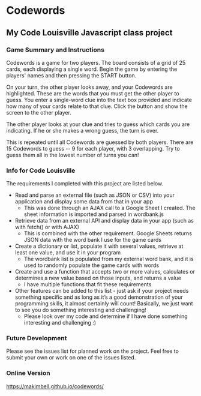 # Codewords
## My Code Louisville Javascript class project

### Game Summary and Instructions
Codewords is a game for two players. The board consists of a grid of 25 cards, each displaying a single word. Begin the game by entering the players' names and then pressing the START button. 

On your turn, the other player looks away, and your Codewords are highlighted. These are the words that you must get the other player to guess. You enter a single-word clue into the text box provided and indicate how many of your cards relate to that clue. Click the button and show the screen to the other player.

The other player looks at your clue and tries to guess which cards you are indicating. If he or she makes a wrong guess, the turn is over.

This is repeated until all Codewords are guessed by both players. There are 15 Codewords to guess -- 9 for each player, with 3 overlapping. Try to guess them all in the lowest number of turns you can!

### Info for Code Louisville
The requirements I completed with this project are listed below.
* Read and parse an external file (such as JSON or CSV) into your application and display some data from that in your app
  * This was done through an AJAX call to a Google Sheet I created. The sheet information is imported and parsed in wordbank.js
* Retrieve data from an external API and display data in your app (such as with fetch() or with AJAX)
  * This is combined with the other requirement. Google Sheets returns JSON data with the word bank I use for the game cards
* Create a dictionary or list, populate it with several values, retrieve at least one value, and use it in your program
  * The wordbank list is populated from my external word bank, and it is used to randomly populate the game cards with words
* Create and use a function that accepts two or more values, calculates or determines a new value based on those inputs, and returns a value
  * I have multiple functions that fit these requirements
* Other features can be added to this list - just ask if your project needs something specific and as long as it’s a good demonstration of your programming skills, it almost certainly will count!  Basically, we just want to see you do something interesting and challenging!
  * Please look over my code and determine if I have done something interesting and challenging :)

### Future Development
Please see the issues list for planned work on the project. Feel free to submit your own or work on one of the issues listed.

### Online Version
https://makimbell.github.io/codewords/
